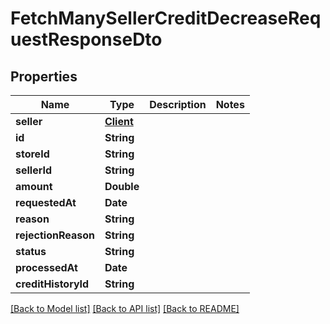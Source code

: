 # FetchManySellerCreditDecreaseRequestResponseDto

## Properties
Name | Type | Description | Notes
------------ | ------------- | ------------- | -------------
**seller** | [**Client**](Client.md) |  | 
**id** | **String** |  | 
**storeId** | **String** |  | 
**sellerId** | **String** |  | 
**amount** | **Double** |  | 
**requestedAt** | **Date** |  | 
**reason** | **String** |  | 
**rejectionReason** | **String** |  | 
**status** | **String** |  | 
**processedAt** | **Date** |  | 
**creditHistoryId** | **String** |  | 

[[Back to Model list]](../README.md#documentation-for-models) [[Back to API list]](../README.md#documentation-for-api-endpoints) [[Back to README]](../README.md)


